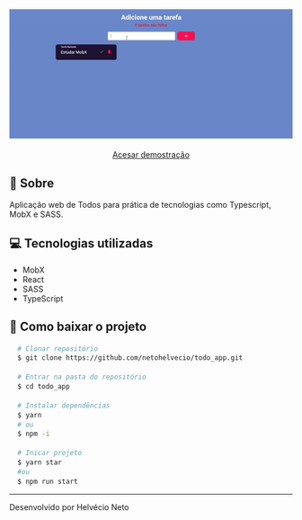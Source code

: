 <div align="center">
  <img src="./public/demo.gif" />
</div>
&nbsp;
<div align="center">
  <a href="todo-0app.netlify.app">Acesar demostração</a>
</div>

## :bookmark: Sobre

Aplicação web de Todos para prática de tecnologias como Typescript, MobX e SASS.

## :computer: Tecnologias utilizadas

- MobX
- React
- SASS
- TypeScript

## :open_file_folder: Como baixar o projeto

```bash
  # Clonar repositório
  $ git clone https://github.com/netohelvecio/todo_app.git

  # Entrar na pasta do repositório
  $ cd todo_app

  # Instalar dependências
  $ yarn
  # ou
  $ npm -i

  # Inicar projeto
  $ yarn star
  #ou
  $ npm run start
```

---

Desenvolvido por Helvécio Neto
